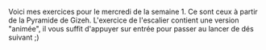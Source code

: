 Voici mes exercices pour le mercredi de la semaine 1.
Ce sont ceux à partir de la Pyramide de Gizeh.
L'exercice de l'escalier contient une version "animée", il vous suffit d'appuyer sur entrée pour passer au lancer de dés suivant ;)
